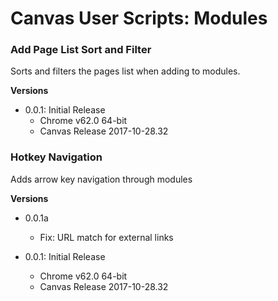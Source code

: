 # Canvas User Scripts: Modules

### Add Page List Sort and Filter

Sorts and filters the pages list when adding to modules.

**Versions**

- 0.0.1: Initial Release
  - Chrome v62.0 64-bit
  - Canvas Release 2017-10-28.32


### Hotkey Navigation

Adds arrow key navigation through modules

**Versions**

- 0.0.1a
  - Fix: URL match for external links

- 0.0.1: Initial Release
  - Chrome v62.0 64-bit
  - Canvas Release 2017-10-28.32
